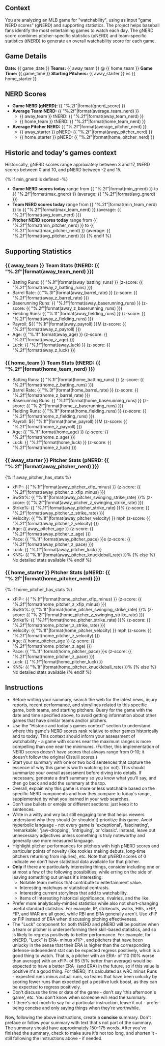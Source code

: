 ## Context

You are analyzing an MLB game for "watchability", using as input "game NERD scores" (gNERD) and supporting statistics. The project helps baseball fans identify the most entertaining games to watch each day. The gNERD score combines pitcher-specific statistics (pNERD) and team-specific statistics (tNERD) to generate an overall watchability score for each game.

## Game Details

**Date:** {{ game_date }}
**Teams:** {{ away_team }} @ {{ home_team }}
**Game Time:** {{ game_time }}
**Starting Pitchers:** {{ away_starter }} vs {{ home_starter }}

## NERD Scores

- **Game NERD (gNERD):** {{ "%.2f"|format(gnerd_score) }}
- **Average Team NERD:** {{ "%.2f"|format(average_team_nerd) }}
  - {{ away_team }} tNERD: {{ "%.2f"|format(away_team_nerd) }}
  - {{ home_team }} tNERD: {{ "%.2f"|format(home_team_nerd) }}
- **Average Pitcher NERD:** {{ "%.2f"|format(average_pitcher_nerd) }}
  - {{ away_starter }} pNERD: {{ "%.2f"|format(away_pitcher_nerd) }}
  - {{ home_starter }} pNERD: {{ "%.2f"|format(home_pitcher_nerd) }}

## Historic and today's games context

Historically, gNERD scores range approxiately between 3 and 17, tNERD scores between 0 and 10, and pNERD between -2 and 15.

{% if min_gnerd is defined -%}

- **Game NERD scores today** range from {{ "%.2f"|format(min_gnerd) }} to {{ "%.2f"|format(max_gnerd) }} (average: {{ "%.2f"|format(avg_gnerd) }})
- **Team NERD scores today** range from {{ "%.2f"|format(min_team_nerd) }} to {{ "%.2f"|format(max_team_nerd) }} (average: {{ "%.2f"|format(avg_team_nerd) }})
- **Pitcher NERD scores today** range from {{ "%.2f"|format(min_pitcher_nerd) }} to {{ "%.2f"|format(max_pitcher_nerd) }} (average: {{ "%.2f"|format(avg_pitcher_nerd) }})
  {% endif %}

## Supporting Statistics

### {{ away_team }} Team Stats (tNERD: {{ "%.2f"|format(away_team_nerd) }})

- Batting Runs: {{ "%.1f"|format(away_batting_runs) }} (z-score: {{ "%.2f"|format(away_z_batting_runs) }})
- Barrel Rate: {{ "%.3f"|format(away_barrel_rate) }} (z-score: {{ "%.2f"|format(away_z_barrel_rate) }})
- Baserunning Runs: {{ "%.1f"|format(away_baserunning_runs) }} (z-score: {{ "%.2f"|format(away_z_baserunning_runs) }})
- Fielding Runs: {{ "%.1f"|format(away_fielding_runs) }} (z-score: {{ "%.2f"|format(away_z_fielding_runs) }})
- Payroll: ${{ "%.1f"|format(away_payroll) }}M (z-score: {{ "%.2f"|format(away_z_payroll) }})
- Age: {{ "%.1f"|format(away_age) }} (z-score: {{ "%.2f"|format(away_z_age) }})
- Luck: {{ "%.1f"|format(away_luck) }} (z-score: {{ "%.2f"|format(away_z_luck) }})

### {{ home_team }} Team Stats (tNERD: {{ "%.2f"|format(home_team_nerd) }})

- Batting Runs: {{ "%.1f"|format(home_batting_runs) }} (z-score: {{ "%.2f"|format(home_z_batting_runs) }})
- Barrel Rate: {{ "%.3f"|format(home_barrel_rate) }} (z-score: {{ "%.2f"|format(home_z_barrel_rate) }})
- Baserunning Runs: {{ "%.1f"|format(home_baserunning_runs) }} (z-score: {{ "%.2f"|format(home_z_baserunning_runs) }})
- Fielding Runs: {{ "%.1f"|format(home_fielding_runs) }} (z-score: {{ "%.2f"|format(home_z_fielding_runs) }})
- Payroll: ${{ "%.1f"|format(home_payroll) }}M (z-score: {{ "%.2f"|format(home_z_payroll) }})
- Age: {{ "%.1f"|format(home_age) }} (z-score: {{ "%.2f"|format(home_z_age) }})
- Luck: {{ "%.1f"|format(home_luck) }} (z-score: {{ "%.2f"|format(home_z_luck) }})

### {{ away_starter }} Pitcher Stats (pNERD: {{ "%.2f"|format(away_pitcher_nerd) }})

{% if away_pitcher_has_stats %}

- xFIP-: {{ "%.1f"|format(away_pitcher_xfip_minus) }} (z-score: {{ "%.2f"|format(away_pitcher_z_xfip_minus) }})
- SwStr%: {{ "%.1f"|format(away_pitcher_swinging_strike_rate) }}% (z-score: {{ "%.2f"|format(away_pitcher_z_swinging_strike_rate) }})
- Strike%: {{ "%.1f"|format(away_pitcher_strike_rate) }}% (z-score: {{ "%.2f"|format(away_pitcher_z_strike_rate) }})
- Velocity: {{ "%.1f"|format(away_pitcher_velocity) }} mph (z-score: {{ "%.2f"|format(away_pitcher_z_velocity) }})
- Age: {{ away_pitcher_age }} (z-score: {{ "%.2f"|format(away_pitcher_z_age) }})
- Pace: {{ "%.1f"|format(away_pitcher_pace) }}s (z-score: {{ "%.2f"|format(away_pitcher_z_pace) }})
- Luck: {{ "%.1f"|format(away_pitcher_luck) }}
- KN%: {{ "%.1f"|format(away_pitcher_knuckleball_rate) }}%
  {% else %}
  No detailed stats available
  {% endif %}

### {{ home_starter }} Pitcher Stats (pNERD: {{ "%.2f"|format(home_pitcher_nerd) }})

{% if home_pitcher_has_stats %}

- xFIP-: {{ "%.1f"|format(home_pitcher_xfip_minus) }} (z-score: {{ "%.2f"|format(home_pitcher_z_xfip_minus) }})
- SwStr%: {{ "%.1f"|format(home_pitcher_swinging_strike_rate) }}% (z-score: {{ "%.2f"|format(home_pitcher_z_swinging_strike_rate) }})
- Strike%: {{ "%.1f"|format(home_pitcher_strike_rate) }}% (z-score: {{ "%.2f"|format(home_pitcher_z_strike_rate) }})
- Velocity: {{ "%.1f"|format(home_pitcher_velocity) }} mph (z-score: {{ "%.2f"|format(home_pitcher_z_velocity) }})
- Age: {{ home_pitcher_age }} (z-score: {{ "%.2f"|format(home_pitcher_z_age) }})
- Pace: {{ "%.1f"|format(home_pitcher_pace) }}s (z-score: {{ "%.2f"|format(home_pitcher_z_pace) }})
- Luck: {{ "%.1f"|format(home_pitcher_luck) }}
- KN%: {{ "%.1f"|format(home_pitcher_knuckleball_rate) }}%
  {% else %}
  No detailed stats available
  {% endif %}

## Instructions

- Before writing your summary, search the web for the latest news, injury reports, recent performance, and storylines related to this specific game, both teams, and starting pitchers. Query for the game with the date and time specified above, to avoid getting information about other games that have similar teams and/or pitchers.
- Use the "Historic and today's games context" section to understand where this game's NERD scores rank relative to other games historically and to today. This context should inform your assessment of watchability - a game with scores near the maximum ranges is more compelling than one near the minimums. (Further, this implementation of NERD scores doesn't have scores that always range from 0-10; it doesn't follow the original Cistulli scores.)
- Start your summary with one or two bold sentences that capture the essence of why this game is worth watching (or not). This should summarize your overall assessment before diving into details. If necessary, generate a draft summary so you know what you'll say, and then go back and add the summary at the top.
- Overall, explain why this game is more or less watchable based on the specific NERD components and how they compare to today's range, supplemented by what you learned in your web searches.
- Don't use bullets or emojis or different sections: just keep it to sentences.
- Write in a witty and wry but still engaging tone that helps viewers understand why they should (or shouldn't) prioritize this game. Avoid hyperbolic language - not every game is 'exceptional', 'fascinating', 'remarkable', 'jaw-dropping', 'intriguing', or 'classic'. Instead, leave out unnecessary adjectives unless something is truly noteworthy and generally use more measured language.
- Highlight pitcher performances for pitchers with high pNERD scores and particular points of novelty (like rookies making debuts, long-time pitchers returning from injuries), etc. Note that pNERD scores of 0 indicate we don't have statistical data available for that pitcher.
- **Only** if there are particularly interesting things, consider including one or at most a few of the following possibilties, while erring on the side of leaving something out unless it's interesting:
  - Notable team metrics that contribute to entertainment value.
  - Interesting matchups or statistical contrasts.
  - Interesting current storylines that add to watchability.
  - Items of interesting historical significance, rivalries, and the like.
- Prefer more analytically-minded statistics while also not short-changing useful standard statistics. For example, IP, strikeouts, walks, HRs, xFIP, FIP, and WAR are all good, while RBI and ERA generally aren't. Use xFIP or FIP instead of ERA when discussing pitching effectiveness.
- The "Luck" component for both tNERD and pNERD will be positive when a team or pitcher is underperforming their skill-based statistics, and so is likely to regress positively to better performance. For example, for pNERD, "Luck" is ERA- minus xFIP-, and pitchers that have been unlucky in the sense that their ERA is higher than the corresponding defense-independent stat can be expected regress positively, which is a good thing to watch. That is, a pitcher with an ERA- of 110 (10% worse than average) with an xFIP- of 95 (5% better than average) would be expected to have a better ERA- (and ERA) in the future, so if this value is positive it's a good thing. For tNERD, it's calculated as wRC minus Runs - expected runs minus actual runs, so teams that have been unlucky by scoring fewer runs than expected get a positive luck boost, as they can be expected to regress positively.
- Don't discuss the time or date of the game - don't say 'this afternoon's game', etc. You don't know when someone will read the summary.
- If there's not much to say for a particular instruction, leave it out - prefer being concise and only saying things when they're worthwhile.

Now, following the above instructions, create a **concise** summary. Don't preface or follow your summary with text that's not part of the summary. The summary should have approximately 150-175 words. After you've finished the summary, check to make sure it's not too long, and shorten it - still following the instructions above - if needed.
